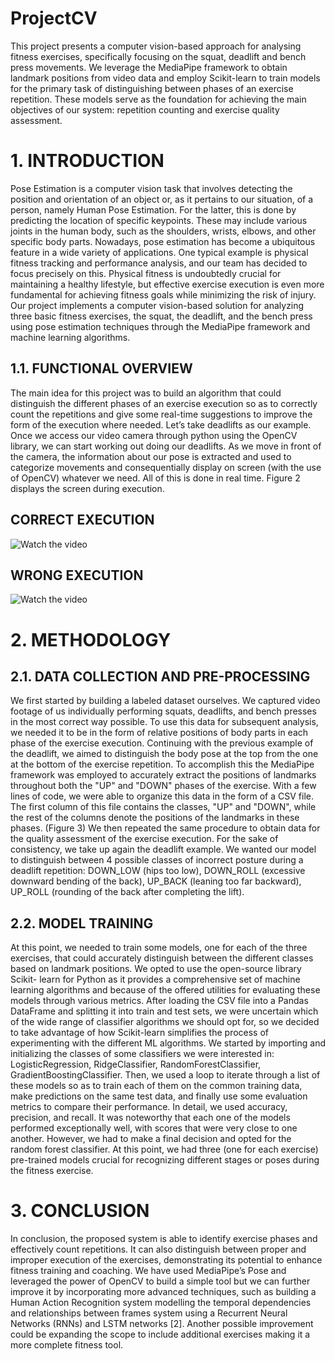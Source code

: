 # ProjectCV
This project presents a computer vision-based approach for analysing fitness exercises, specifically focusing on the squat, deadlift and bench press movements.
We leverage the MediaPipe framework to obtain landmark positions from video data and employ Scikit-learn to train models for the primary task of distinguishing between phases of an exercise repetition. These models serve as the foundation for achieving the main objectives of our system: repetition counting and exercise quality assessment.



# 1. INTRODUCTION
Pose Estimation is a computer vision task that involves detecting the position and orientation of an object or, as it pertains to our situation, of a person, namely Human Pose Estimation. For the latter, this is done by predicting the location of specific keypoints. These may include various joints in the human body, such as the shoulders, wrists, elbows, and other specific body parts.
Nowadays, pose estimation has become a ubiquitous feature in a wide variety of applications. One typical example is physical fitness tracking and performance analysis, and our team has decided to focus precisely on this. Physical fitness is undoubtedly crucial for maintaining a healthy lifestyle, but effective exercise execution is even more fundamental for achieving fitness goals while minimizing the risk of injury. Our project implements a computer vision-based solution for analyzing three basic fitness exercises, the squat, the deadlift, and the bench press using pose estimation techniques through the MediaPipe framework and machine learning algorithms.

## 1.1. FUNCTIONAL OVERVIEW
The main idea for this project was to build an algorithm that could distinguish the different phases of an exercise execution so as to correctly count the repetitions and give some real-time suggestions to improve the form of the execution where needed.
Let’s take deadlifts as our example. Once we access our video camera through python using the OpenCV library, we can start working out doing our deadlifts. As we move in front of the camera, the information about our pose is extracted and used to categorize movements and consequentially display on screen (with the use of OpenCV) whatever we need. All of this is done in real time.
Figure 2 displays the screen during execution.

## CORRECT EXECUTION 

![Watch the video](https://github.com/DanielGuarnizo/Pose-Estimation-for-Fitness-Exercise-Analysis/assets/87019453/bba787a3-0d7d-4b2c-b8d8-5ba489984010)
## WRONG EXECUTION 
![Watch the video](https://github.com/DanielGuarnizo/Pose-Estimation-for-Fitness-Exercise-Analysis/assets/87019453/e44a566d-a40c-43da-a65a-3b336e294316)


# 2. METHODOLOGY
## 2.1. DATA COLLECTION AND PRE-PROCESSING
We first started by building a labeled dataset ourselves. We captured video footage of us individually performing squats, deadlifts, and bench presses in the most correct way possible. To use this data for subsequent analysis, we needed it to be in the form of relative positions of body parts in each phase of the exercise execution.
Continuing with the previous example of the deadlift, we aimed to distinguish the body pose at the top from the one at the bottom of the exercise repetition. To accomplish this the MediaPipe framework was employed to accurately extract the positions of landmarks throughout both the "UP" and "DOWN" phases of the exercise.
With a few lines of code, we were able to organize this data in the form of a CSV file. The first column of this file contains the classes, "UP" and "DOWN", while the rest of the columns denote the positions of the landmarks in these phases. (Figure 3)
We then repeated the same procedure to obtain data for the quality assessment of the exercise execution.
For the sake of consistency, we take up again the deadlift example. We wanted our model to distinguish between 4 possible classes of incorrect posture during a deadlift repetition: DOWN_LOW (hips too low), DOWN_ROLL (excessive downward bending of the back), UP_BACK (leaning too far backward), UP_ROLL (rounding of the back after completing the lift).


## 2.2. MODEL TRAINING
At this point, we needed to train some models, one for each of the three exercises, that could accurately distinguish between the different classes based on landmark positions.
We opted to use the open-source library Scikit- learn for Python as it provides a comprehensive set of machine learning algorithms and because of the offered utilities for evaluating these models through various metrics.
After loading the CSV file into a Pandas DataFrame and splitting it into train and test sets, we were uncertain which of the wide range of classifier algorithms we should opt for, so we decided to take advantage of how Scikit-learn simplifies the process of experimenting with the different ML algorithms.
We started by importing and initializing the classes of some classifiers we were interested in:
LogisticRegression, 
RidgeClassifier, 
RandomForestClassifier, 
GradientBoostingClassifier.
Then, we used a loop to iterate through a list of these models so as to train each of them on the common training data, make predictions on the same test data, and finally use some evaluation metrics to compare their performance. In detail, we used accuracy, precision, and recall. It was noteworthy that each one of the models performed exceptionally well, with scores that were very close to one another. However, we had to make a final decision and opted for the random forest classifier.
At this point, we had three (one for each exercise) pre-trained models crucial for recognizing different stages or poses during the fitness exercise.


# 3. CONCLUSION
In conclusion, the proposed system is able to identify exercise phases and effectively count repetitions. It can also distinguish between proper and improper execution of the exercises, demonstrating its potential to enhance fitness training and coaching. We have used MediaPipe’s Pose and leveraged the power of OpenCV to build a simple tool but we can further improve it by incorporating more advanced techniques, such as building a Human Action Recognition system modelling the temporal dependencies and relationships between frames system using a Recurrent Neural Networks (RNNs) and LSTM networks [2]. Another possible improvement could be expanding the scope to include additional exercises making it a more complete fitness tool.



